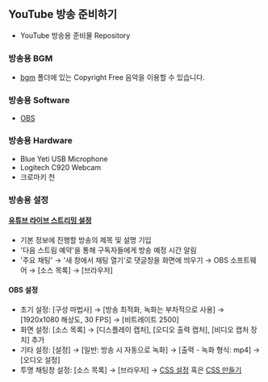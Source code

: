 ## YouTube 방송 준비하기

* YouTube 방송용 준비물 Repository

### 방송용 BGM

* [bgm](./bgm) 폴더에 있는 Copyright Free 음악을 이용할 수 있습니다.

### 방송용 Software

* [OBS](https://obsproject.com/ko/download)

### 방송용 Hardware

* Blue Yeti USB Microphone
* Logitech C920 Webcam
* 크로마키 천

### 방송용 설정

#### [유튜브 라이브 스트리밍 설정](https://www.youtube.com/live_dashboard)
* 기본 정보에 진행할 방송의 제목 및 설명 기입
* '다음 스트림 예약'을 통해 구독자들에게 방송 예정 시간 알림
* '주요 채팅' → '새 창에서 채팅 열기'로 댓글창을 화면에 띄우기 → OBS 소프트웨어 → [소스 목록] → [브라우저]

#### OBS 설정

* 초기 설정: [구성 마법사] → [방송 최적화, 녹화는 부차적으로 사용] → [1920x1080 해상도, 30 FPS] → [비트레이트 2500]
* 화면 설정: [소스 목록] → [디스플레이 캡처], [오디오 출력 캡처], [비디오 캡처 장치] 추가 
* 기타 설정: [설정] → [일반: 방송 시 자동으로 녹화] → [출력 - 녹화 형식: mp4] → [오디오 설정]
* 투명 채팅창 설정: [소스 목록] → [브라우저] → [CSS 설정](./chat.css) 혹은 [CSS 만들기](https://chatv2.septapus.com/)
